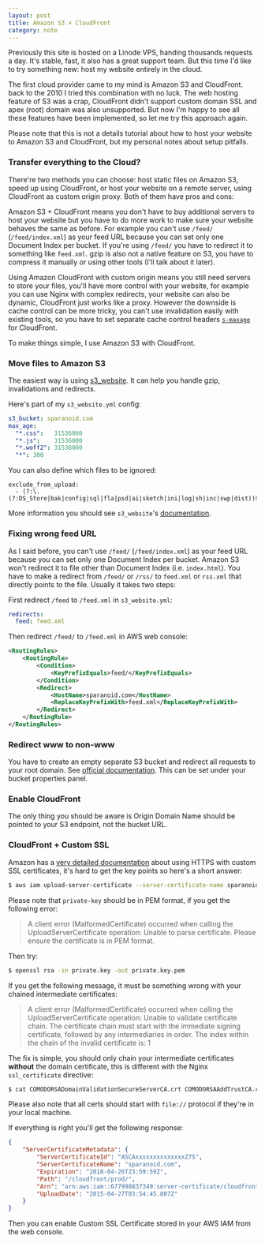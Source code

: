 ```yaml
---
layout: post
title: Amazon S3 × CloudFront
category: note
---
```


Previously this site is hosted on a Linode VPS, handing thousands requests a day. It's stable, fast, it also has a great support team. But this time I'd like to try something new: host my website entirely in the cloud.

The first cloud provider came to my mind is Amazon S3 and CloudFront. back to the 2010 I tried this combination with no luck. The web hosting feature of S3 was a crap, CloudFront didn't support custom domain SSL and apex (root) domain was also unsupported. But now I'm happy to see all these features have been implemented, so let me try this approach again.

Please note that this is not a details tutorial about how to host your website to Amazon S3 and CloudFront, but my personal notes about setup pitfalls.

### Transfer everything to the Cloud?

There're two methods you can choose: host static files on Amazon S3, speed up using CloudFront, or host your website on a remote server, using CloudFront as custom origin proxy. Both of them have pros and cons:

Amazon S3 + CloudFront means you don't have to buy additional servers to host your website but you have to do more work to make sure your website behaves the same as before. For example you can't use `/feed/` (`/feed/index.xml`) as your feed URL because you can set only one Document Index per bucket. If you're using `/feed/` you have to redirect it to something like `feed.xml`. gzip is also not a native feature on S3, you have to compress it manually or using other tools (I'll talk about it later).

Using Amazon CloudFront with custom origin means you still need servers to store your files, you'll have more control with your website, for example you can use Nginx with complex redirects, your website can also be dynamic, CloudFront just works like a proxy. However the downside is cache control can be more tricky, you can't use invalidation easily with existing tools, so you have to set separate cache control headers [`s-maxage`](http://docs.aws.amazon.com/AmazonCloudFront/latest/DeveloperGuide/Expiration.html) for CloudFront.

To make things simple, I use Amazon S3 with CloudFront.

### Move files to Amazon S3

The easiest way is using [s3_website](https://github.com/laurilehmijoki/s3_website). It can help you handle gzip, invalidations and redirects.

Here's part of my `s3_website.yml` config:

```yaml
s3_bucket: sparanoid.com
max_age:
  "*.css":   31536000
  "*.js":    31536000
  "*.woff2": 31536000
  "*": 300
```

You can also define which files to be ignored:

```
exclude_from_upload:
  - (?:\.(?:DS_Store|bak|config|sql|fla|psd|ai|sketch|ini|log|sh|inc|swp|dist))$
```

More information you should see `s3_website`'s [documentation](http://github.com/laurilehmijoki/s3_website).

### Fixing wrong feed URL

As I said before, you can't use `/feed/` (`/feed/index.xml`) as your feed URL because you can set only one Document Index per bucket. Amazon S3 won't redirect it to file other than Document Index (i.e. `index.html`). You have to make a redirect from `/feed/` or `/rss/` to `feed.xml` or `rss.xml` that directly points to the file. Usually it takes two steps:

First redirect `/feed` to `/feed.xml` in `s3_website.yml`:

```yaml
redirects:
  feed: feed.xml
```

Then redirect `/feed/` to `/feed.xml` in AWS web console:

```xml
<RoutingRules>
    <RoutingRule>
        <Condition>
            <KeyPrefixEquals>feed/</KeyPrefixEquals>
        </Condition>
        <Redirect>
            <HostName>sparanoid.com</HostName>
            <ReplaceKeyPrefixWith>feed.xml</ReplaceKeyPrefixWith>
        </Redirect>
    </RoutingRule>
</RoutingRules>
```

### Redirect www to non-www

You have to create an empty separate S3 bucket and redirect all requests to your root domain. See [official documentation](http://docs.aws.amazon.com/AmazonS3/latest/dev/website-hosting-custom-domain-walkthrough.html#root-domain-walkthrough-s3-tasks). This can be set under your bucket properties panel.

### Enable CloudFront

The only thing you should be aware is Origin Domain Name should be pointed to your S3 endpoint, not the bucket URL.

### CloudFront + Custom SSL

Amazon has a [very detailed documentation](http://docs.aws.amazon.com/AmazonCloudFront/latest/DeveloperGuide/SecureConnections.html) about using HTTPS with custom SSL certificates, it's hard to get the key points so here's a short answer:

```bash
$ aws iam upload-server-certificate --server-certificate-name sparanoid.com --certificate-body file:///path/cert.crt --private-key file:///path/private.key.pem --certificate-chain file:///path/intermediates.chained.crt --path /cloudfront/prod/
```

Please note that `private-key` should be in PEM format, if you get the following error:

> A client error (MalformedCertificate) occurred when calling the UploadServerCertificate operation: Unable to parse certificate. Please ensure the certificate is in PEM format.

Then try:

```bash
$ openssl rsa -in private.key -out private.key.pem
```

If you get the following message, it must be something wrong with your chained intermediate certificates:

> A client error (MalformedCertificate) occurred when calling the UploadServerCertificate operation: Unable to validate certificate chain. The certificate chain must start with the immediate signing certificate, followed by any intermediaries in order. The index within the chain of the invalid certificate is: 1

The fix is simple, you should only chain your intermediate certificates **without** the domain certificate, this is different with the Nginx `ssl_certificate` directive:

```bash
$ cat COMODORSADomainValidationSecureServerCA.crt COMODORSAAddTrustCA.crt > intermediates.chained.crt
```

Please also note that all certs should start with `file://` protocol if they're in your local machine.

If everything is right you'll get the following response:

```json
{
    "ServerCertificateMetadata": {
        "ServerCertificateId": "ASCAxxxxxxxxxxxxxxZ7S",
        "ServerCertificateName": "sparanoid.com",
        "Expiration": "2018-04-26T23:59:59Z",
        "Path": "/cloudfront/prod/",
        "Arn": "arn:aws:iam::677998837349:server-certificate/cloudfront/prod/sparanoid.com",
        "UploadDate": "2015-04-27T03:54:45.807Z"
    }
}
```

Then you can enable Custom SSL Certificate stored in your AWS IAM from the web console.
